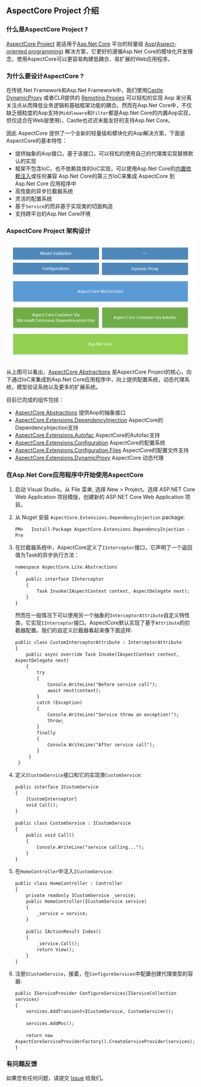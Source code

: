 ## AspectCore Project 介绍

### 什么是AspectCore Project ?
[AspectCore Project](https://github.com/aspectcore) 是适用于[Asp.Net Core](https://docs.microsoft.com/en-us/aspnet/core/) 平台的轻量级 [Aop(Aspect-oriented programming)](https://en.wikipedia.org/wiki/Aspect-oriented_programming) 解决方案，它更好的遵循Asp.Net Core的模块化开发理念，使用AspectCore可以更容易构建低耦合、易扩展的Web应用程序。

### 为什么要设计AspectCore ?
在传统.Net Framework和Asp.Net Framework中，我们使用[Castle DynamicProxy](https://github.com/castleproject/Core/blob/master/docs/dynamicproxy.md) 或者CLR提供的 [Remoting.Proxies](https://msdn.microsoft.com/en-us/library/system.runtime.remoting.proxies.aspx)  可以轻松的实现 Aop 来分离关注点从而降低业务逻辑和基础框架功能的耦合。然而在Asp.Net Core中，不仅缺乏细粒度的Aop支持(`Middleware`和`Filter`都是Asp.Net Core的内置Aop实现，但仅适合在Web层使用)，Castle也迟迟未能友好的支持Asp.Net Core。

因此 AspectCore 提供了一个全新的轻量级和模块化的Aop解决方案，下面是AspectCore的基本特性：
* 提供抽象的Aop接口，基于该接口，可以轻松的使用自己的代理类实现替换默认的实现
* 框架不包含IoC，也不依赖具体的IoC实现，可以使用Asp.Net Core的[内置依赖注入](https://docs.microsoft.com/en-us/aspnet/core/fundamentals/dependency-injection)或任何兼容 Asp.Net Core的第三方IoC来集成 AspectCore 到 Asp.Net Core 应用程序中
* 高性能的异步拦截器系统
* 灵活的配置系统
* 基于`Service`的而非基于实现类的切面构造
* 支持跨平台的Asp.Net Core环境

### AspectCore Project 架构设计
<img src="/images/aspectcofe-architecture.png" alt="深入理解C#" height="320"/>

从上图可以看出，[AspectCore Abstractions](https://github.com/AspectCore/Abstractions) 是AspectCore Project的核心，向下通过IoC来集成到Asp.Net Core应用程序中，向上提供配置系统，动态代理系统，模型验证系统以及更多的扩展系统。

目前已完成的组件包括：
* [AspectCore.Abstractions](http://www.nuget.org/packages/AspectCore.Abstractions/) 提供Aop的抽象接口
* [AspectCore.Extensions.DependencyInjection](http://www.nuget.org/packages/AspectCore.Extensions.DependencyInjection/) AspectCore的DependencyInjection支持
* [AspectCore.Extensions.Autofac](https://www.nuget.org/packages/AspectCore.Extensions.Autofac/) AspectCore的Autofac支持
* [AspectCore.Extensions.Configuration](https://www.nuget.org/packages/AspectCore.Extensions.Configuration/) AspectCore的配置系统
* [AspectCore.Extensions.Configuration.Files](https://www.nuget.org/packages/AspectCore.Extensions.Configuration.Files/) AspectCore的配置文件支持
* [AspectCore.Extensions.DynamicProxy](https://www.nuget.org/packages/AspectCore.Extensions.DynamicProxy/) AspectCore 动态代理

### 在Asp.Net Core应用程序中开始使用AspectCore
1. 启动 Visual Studio。从 File 菜单, 选择 New > Project。选择 ASP.NET Core Web Application 项目模版，创建新的 ASP.NET Core Web Application 项目。
2. 从 Nuget 安装 `AspectCore.Extensions.DependencyInjection` package:

    ```
    PM>   Install-Package AspectCore.Extensions.DependencyInjection -Pre
    ```

3. 在拦截器系统中，AspectCore定义了`IInterceptor`接口，它声明了一个返回值为Task的异步执行方法：

    ```
    namespace AspectCore.Lite.Abstractions
    {
        public interface IInterceptor
        {   
            Task Invoke(IAspectContext context, AspectDelegate next);
        }
    }
    ```

    然而在一般情况下可以使用另一个抽象的`InterceptorAttribute`自定义特性类，它实现`IInterceptor`接口。AspectCore默认实现了基于`Attribute`的拦截器配置。我们的自定义拦截器看起来像下面这样:
    
    ```
    public class CustomInterceptorAttribute : InterceptorAttribute
    {
        public async override Task Invoke(IAspectContext context, AspectDelegate next)
        {
            try
            {
                Console.WriteLine("Before service call");
                await next(context);
            }
            catch (Exception)
            {
                Console.WriteLine("Service threw an exception!");
                throw;
            }
            finally
            {
                Console.WriteLine("After service call");
            }
         }
     }
    ```
4. 定义`ICustomService`接口和它的实现类`CustomService`:
  
    ```
    public interface ICustomService
    {
        [CustomInterceptor]
        void Call();
    }

    public class CustomService : ICustomService
    {
        public void Call()
        {
            Console.WriteLine("service calling...");
        }
    }
    ```
5. 在`HomeController`中注入`ICustomService`:
    ```
    public class HomeController : Controller
    {
        private readonly ICustomService _service;
        public HomeController(ICustomService service)
        {
            _service = service;
        }
   
        public IActionResult Index()
        {
            _service.Call();
            return View();
        }
    }
    ```
6. 注册`ICustomService`，接着，在`ConfigureServices`中配置创建代理类型的容器:
    ```
    public IServiceProvider ConfigureServices(IServiceCollection services)
    {
        services.AddTransient<ICustomService, CustomService>();

        services.AddMvc();

        return new AspectCoreServiceProviderFactory().CreateServiceProvider(services);
    }
    ```
    
### 有问题反馈
如果您有任何问题，请提交 [Issue](https://github.com/AspectCore/Lite.Abstractions/issues/new) 给我们。
    














